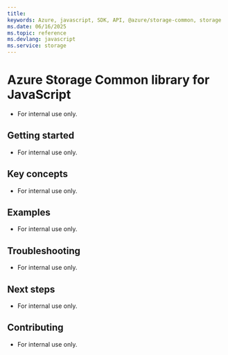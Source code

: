 ```yaml
---
title: 
keywords: Azure, javascript, SDK, API, @azure/storage-common, storage
ms.date: 06/16/2025
ms.topic: reference
ms.devlang: javascript
ms.service: storage
---
```

# Azure Storage Common library for JavaScript

- For internal use only.

## Getting started

- For internal use only.

## Key concepts

- For internal use only.

## Examples

- For internal use only.

## Troubleshooting

- For internal use only.

## Next steps

- For internal use only.

## Contributing

- For internal use only.

